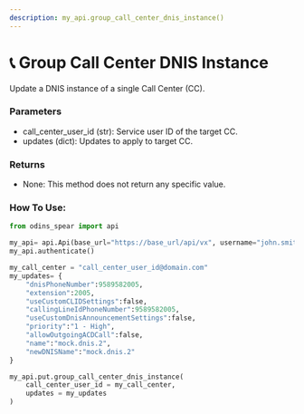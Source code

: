 ```yaml
---
description: my_api.group_call_center_dnis_instance()
---
```


# 📞 Group Call Center DNIS Instance

Update a DNIS instance of a single Call Center (CC).

### Parameters&#x20;

* call\_center\_user\_id (str): Service user ID of the target CC.&#x20;
* updates (dict): Updates to apply to target CC.

### Returns

* None: This method does not return any specific value.

### How To Use:

```python
from odins_spear import api

my_api= api.Api(base_url="https://base_url/api/vx", username="john.smith", password="ODIN_INSTANCE_1")
my_api.authenticate()

my_call_center = "call_center_user_id@domain.com"
my_updates= {
	"dnisPhoneNumber":9589582005,
	"extension":2005,
	"useCustomCLIDSettings":false,
	"callingLineIdPhoneNumber":9589582005,
	"useCustomDnisAnnouncementSettings":false,
	"priority":"1 - High",
	"allowOutgoingACDCall":false,
	"name":"mock.dnis.2",
	"newDNISName":"mock.dnis.2"
}

my_api.put.group_call_center_dnis_instance(
    call_center_user_id = my_call_center,
    updates = my_updates
)
```
